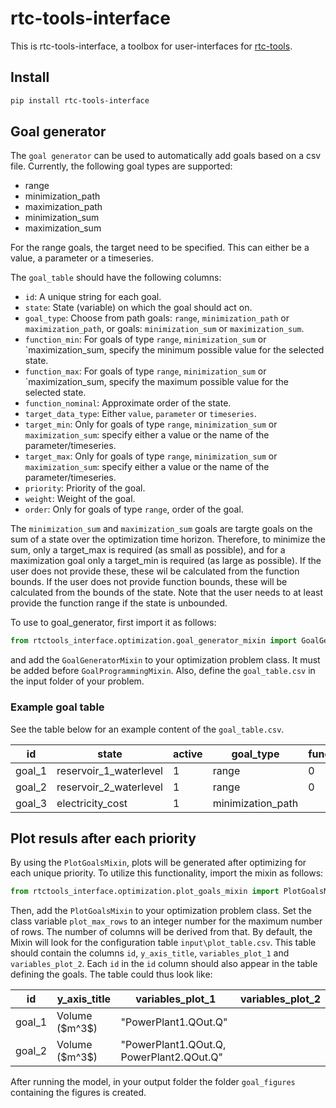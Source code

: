 # rtc-tools-interface

This is rtc-tools-interface, a toolbox for user-interfaces for [rtc-tools](https://gitlab.com/deltares/rtc-tools).

## Install

```bash
pip install rtc-tools-interface
```

## Goal generator
The `goal generator` can be used to automatically add goals based on a csv file. Currently, the following goal types are supported:
- range
- minimization_path
- maximization_path
- minimization_sum
- maximization_sum

For the range goals, the target need to be specified. This can either be a value, a parameter or a timeseries. 

The `goal_table` should have the following columns:

- `id`: A unique string for each goal.
- `state`: State (variable) on which the goal should act on.
- `goal_type`: Choose from path goals: `range`,  `minimization_path` or `maximization_path`, or goals: `minimization_sum` or `maximization_sum`.
- `function_min`: For goals of type `range`, `minimization_sum` or `maximization_sum, specify the minimum possible value for the selected state. 
- `function_max`: For goals of type `range`, `minimization_sum` or `maximization_sum, specify the maximum possible value for the selected state.
- `function_nominal`: Approximate order of the state.
- `target_data_type`: Either `value`, `parameter` or `timeseries`.
- `target_min`: Only for goals of type `range`, `minimization_sum` or `maximization_sum`: specify either a value or the name of the parameter/timeseries.
- `target_max`: Only for goals of type `range`, `minimization_sum` or `maximization_sum`: specify either a value or the name of the parameter/timeseries.
- `priority`: Priority of the goal.
- `weight`: Weight of the goal.
- `order`: Only for goals of type `range`, order of the goal.

The `minimization_sum` and `maximization_sum` goals are targte goals on the sum of a state over the optimization time horizon. Therefore, to minimize the sum, only a target_max is required (as small as possible), and for a maximization goal only a target_min is required (as large as possible). If the user does not provide these, these wil be calculated from the function bounds. If the user does not provide function bounds, these will be calculated from the bounds of the state. Note that the user needs to at least provide the function range if the state is unbounded.

To use to goal_generator, first import it as follows:

```python
from rtctools_interface.optimization.goal_generator_mixin import GoalGeneratorMixin
```

and add the `GoalGeneratorMixin` to your optimization problem class. It must be added before `GoalProgrammingMixin`. Also, define the `goal_table.csv` in the input folder of your problem.

### Example goal table
See the table below for an example content of the `goal_table.csv`. 

| id     | state | active | goal_type    | function_min | function_max | function_nominal | target_data_type | target_min | target_max | priority | weight | order |
|--------|-------|--------|--------------|--------------|--------------|------------------|------------------|------------|------------|----------|--------|-------|
| goal_1 | reservoir_1_waterlevel     | 1      | range        | 0            | 15           | 10               | value            | 5.0        | 10.0       | 5       |        |       |
| goal_2 | reservoir_2_waterlevel     | 1      | range        | 0            | 15           | 10               | timeseries            | "target_series"        | "target_series"       | 10       |        |       |
| goal_3 | electricity_cost     | 1      | minimization_path |              |              |                  |                  |            |            | 20       |        |       |

## Plot resuls after each priority
By using the `PlotGoalsMixin`, plots will be generated after optimizing for each unique priority. To utilize this functionality, import the mixin as follows:
```python
from rtctools_interface.optimization.plot_goals_mixin import PlotGoalsMixin
```
Then, add the `PlotGoalsMixin` to your optimization problem class. Set the class variable `plot_max_rows` to an integer number for the maximum number of rows. The number of columns will be derived from that. By default, the Mixin will look for the configuration table `input\plot_table.csv`. This table should contain the columns `id`, `y_axis_title`, `variables_plot_1` and `variables_plot_2`. Each `id` in the `id` column should also appear in the table defining the goals. The table could thus look like:

|    id   |  y_axis_title   | variables_plot_1 | variables_plot_2 |
|---------|-----------------|------------------|------------------|
| goal_1  | Volume (\$m^3\$)  |      "PowerPlant1.QOut.Q"            |                  |
| goal_2  | Volume (\$m^3\$)  |      "PowerPlant1.QOut.Q, PowerPlant2.QOut.Q"            |                  |


After running the model, in your output folder the folder `goal_figures` containing the figures is created.
